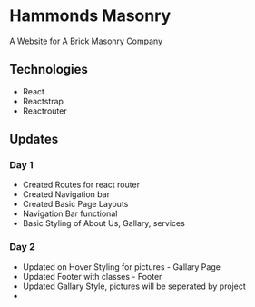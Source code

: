# Hammonds Masonry
A Website for A Brick Masonry Company

## Technologies
- React
- Reactstrap 
- Reactrouter

## Updates 
### Day 1
 - Created Routes for react router
 - Created Navigation bar 
 - Created Basic Page Layouts
 - Navigation Bar functional
 - Basic Styling of About Us, Gallary, services
### Day 2 
 - Updated on Hover Styling for pictures - Gallary Page
 - Updated Footer with classes - Footer
 - Updated Gallary Style, pictures will be seperated by project
 - 
